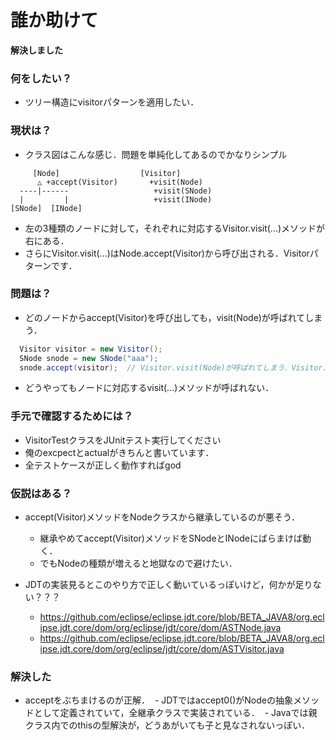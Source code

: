 # 誰か助けて
**解決しました**

### 何をしたい？
- ツリー構造にvisitorパターンを適用したい．

### 現状は？
- クラス図はこんな感じ．問題を単純化してあるのでかなりシンプル
```
     [Node]                  [Visitor]
      △ +accept(Visitor)       +visit(Node)
  ----|------                   +visit(SNode)
  |         |                   +visit(INode)
[SNode]  [INode]    
```

- 左の3種類のノードに対して，それぞれに対応するVisitor.visit(...)メソッドが右にある．
- さらにVisitor.visit(...)はNode.accept(Visitor)から呼び出される．Visitorパターンです．

### 問題は？
- どのノードからaccept(Visitor)を呼び出しても，visit(Node)が呼ばれてしまう．
```java
  Visitor visitor = new Visitor();
  SNode snode = new SNode("aaa");
  snode.accept(visitor);  // Visitor.visit(Node)が呼ばれてしまう．Visitor.visit(SNode)が期待．
```
- どうやってもノードに対応するvisit(...)メソッドが呼ばれない．

### 手元で確認するためには？
- VisitorTestクラスをJUnitテスト実行してください
- 俺のexcpectとactualがきちんと書いています．
- 全テストケースが正しく動作すればgod

### 仮説はある？
- accept(Visitor)メソッドをNodeクラスから継承しているのが悪そう．
  - 継承やめてaccept(Visitor)メソッドをSNodeとINodeにばらまけば動く．
  - でもNodeの種類が増えると地獄なので避けたい．

- JDTの実装見るとこのやり方で正しく動いているっぽいけど，何かが足りない？？？
  - https://github.com/eclipse/eclipse.jdt.core/blob/BETA_JAVA8/org.eclipse.jdt.core/dom/org/eclipse/jdt/core/dom/ASTNode.java
  - https://github.com/eclipse/eclipse.jdt.core/blob/BETA_JAVA8/org.eclipse.jdt.core/dom/org/eclipse/jdt/core/dom/ASTVisitor.java

### 解決した
- acceptをぶちまけるのが正解．
  - JDTではaccept0()がNodeの抽象メソッドとして定義されていて，全継承クラスで実装されている．
  - Javaでは親クラス内でのthisの型解決が，どうあがいても子と見なされないっぽい．
